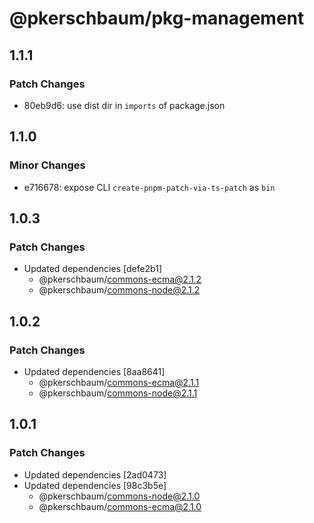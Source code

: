# @pkerschbaum/pkg-management

## 1.1.1

### Patch Changes

- 80eb9d6: use dist dir in `imports` of package.json

## 1.1.0

### Minor Changes

- e716678: expose CLI `create-pnpm-patch-via-ts-patch` as `bin`

## 1.0.3

### Patch Changes

- Updated dependencies [defe2b1]
  - @pkerschbaum/commons-ecma@2.1.2
  - @pkerschbaum/commons-node@2.1.2

## 1.0.2

### Patch Changes

- Updated dependencies [8aa8641]
  - @pkerschbaum/commons-ecma@2.1.1
  - @pkerschbaum/commons-node@2.1.1

## 1.0.1

### Patch Changes

- Updated dependencies [2ad0473]
- Updated dependencies [98c3b5e]
  - @pkerschbaum/commons-node@2.1.0
  - @pkerschbaum/commons-ecma@2.1.0
